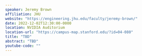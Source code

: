 ```yaml
---
speaker: Jeremy Brown
affiliation: JHU
website: "https://engineering.jhu.edu/faculty/jeremy-brown/"
date: 2022-12-02T12:30:00-0000
location: NVIDIA Auditorium
location-url: "https://campus-map.stanford.edu/?id=04-080"
title: "TBD"
abstract: "TBD"
youtube-code: ""
---
```

